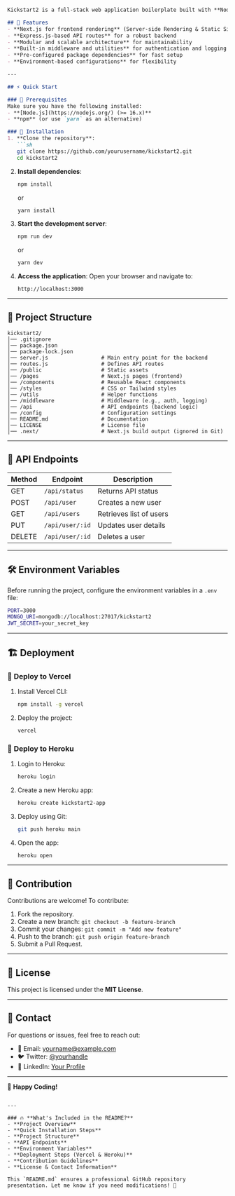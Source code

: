 ```md

Kickstart2 is a full-stack web application boilerplate built with **Node.js** and **Next.js**. It provides a structured and scalable architecture to kickstart web development with best practices in backend API handling and frontend rendering.

## 🌟 Features
- **Next.js for frontend rendering** (Server-side Rendering & Static Site Generation)
- **Express.js-based API routes** for a robust backend
- **Modular and scalable architecture** for maintainability
- **Built-in middleware and utilities** for authentication and logging
- **Pre-configured package dependencies** for fast setup
- **Environment-based configurations** for flexibility

---

## ⚡ Quick Start

### 📌 Prerequisites
Make sure you have the following installed:
- **[Node.js](https://nodejs.org/) (>= 16.x)**
- **npm** (or use `yarn` as an alternative)

### 🚀 Installation
1. **Clone the repository**:
   ```sh
   git clone https://github.com/yourusername/kickstart2.git
   cd kickstart2
   ```

2. **Install dependencies**:
   ```sh
   npm install
   ```
   or
   ```sh
   yarn install
   ```

3. **Start the development server**:
   ```sh
   npm run dev
   ```
   or
   ```sh
   yarn dev
   ```

4. **Access the application**:
   Open your browser and navigate to:
   ```
   http://localhost:3000
   ```

---

## 📂 Project Structure
```
kickstart2/
│── .gitignore
│── package.json
│── package-lock.json
│── server.js                 # Main entry point for the backend
│── routes.js                 # Defines API routes
│── /public                   # Static assets
│── /pages                    # Next.js pages (frontend)
│── /components               # Reusable React components
│── /styles                   # CSS or Tailwind styles
│── /utils                    # Helper functions
│── /middleware               # Middleware (e.g., auth, logging)
│── /api                      # API endpoints (backend logic)
│── /config                   # Configuration settings
│── README.md                 # Documentation
│── LICENSE                   # License file
│── .next/                    # Next.js build output (ignored in Git)
```

---

## 🔗 API Endpoints

| Method | Endpoint         | Description                     |
|--------|-----------------|---------------------------------|
| GET    | `/api/status`    | Returns API status             |
| POST   | `/api/user`      | Creates a new user             |
| GET    | `/api/users`     | Retrieves list of users        |
| PUT    | `/api/user/:id`  | Updates user details           |
| DELETE | `/api/user/:id`  | Deletes a user                 |

---

## 🛠 Environment Variables
Before running the project, configure the environment variables in a `.env` file:

```sh
PORT=3000
MONGO_URI=mongodb://localhost:27017/kickstart2
JWT_SECRET=your_secret_key
```

---

## 🏗 Deployment
### 📍 **Deploy to Vercel**
1. Install Vercel CLI:
   ```sh
   npm install -g vercel
   ```
2. Deploy the project:
   ```sh
   vercel
   ```

### 📍 **Deploy to Heroku**
1. Login to Heroku:
   ```sh
   heroku login
   ```
2. Create a new Heroku app:
   ```sh
   heroku create kickstart2-app
   ```
3. Deploy using Git:
   ```sh
   git push heroku main
   ```
4. Open the app:
   ```sh
   heroku open
   ```

---

## 👥 Contribution
Contributions are welcome! To contribute:
1. Fork the repository.
2. Create a new branch: `git checkout -b feature-branch`
3. Commit your changes: `git commit -m "Add new feature"`
4. Push to the branch: `git push origin feature-branch`
5. Submit a Pull Request.

---

## 📜 License
This project is licensed under the **MIT License**.

---

## 📧 Contact
For questions or issues, feel free to reach out:
- 📩 Email: yourname@example.com
- 🐦 Twitter: [@yourhandle](https://twitter.com/yourhandle)
- 💼 LinkedIn: [Your Profile](https://linkedin.com/in/yourprofile)

---

🚀 **Happy Coding!**
```

---

### 🔥 **What's Included in the README?**
- **Project Overview**
- **Quick Installation Steps**
- **Project Structure**
- **API Endpoints**
- **Environment Variables**
- **Deployment Steps (Vercel & Heroku)**
- **Contribution Guidelines**
- **License & Contact Information**

This `README.md` ensures a professional GitHub repository presentation. Let me know if you need modifications! 🚀
